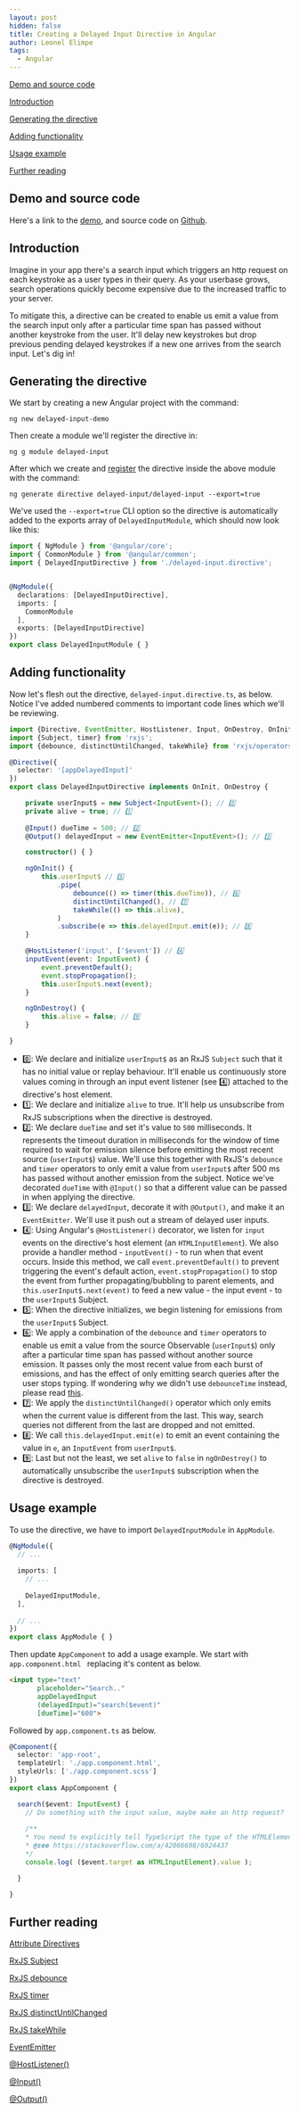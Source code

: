 ```yaml
---
layout: post
hidden: false
title: Creating a Delayed Input Directive in Angular
author: Leonel Elimpe
tags:
  - Angular
---
```

[Demo and source code](#demo)

[Introduction](#introduction)

[Generating the directive](#generating-the-directive)

[Adding functionality](#adding-functionality)

[Usage example](#usage-example)

[Further reading](#further-reading)



## <a name="demo"></a>Demo and source code

Here's a link to the [demo](https://leonelngande.github.io/ng-delayed-input-demo/), and source code on [Github](https://github.com/leonelngande/ng-delayed-input-demo).



## <a name="introduction"></a>Introduction
Imagine in your app there's a search input which triggers an http request on each keystroke as a user types in their query. As your userbase grows, search operations quickly become expensive due to the increased traffic to your server. 

To mitigate this, a directive can be created to enable us emit a value from the search input only after a particular time span has passed without another keystroke from the user. It'll delay new keystrokes but drop previous pending delayed keystrokes if a new one arrives from the search input. Let's dig in!



## <a name="generating-the-directive"></a>Generating the directive

We start by creating a new Angular project with the command:

`ng new delayed-input-demo`

Then create a module we'll register the directive in:

`ng g module delayed-input`

After which we create and [register](https://stackoverflow.com/a/40649834) the directive inside the above module with the command:

`ng generate directive delayed-input/delayed-input --export=true`

We've used the `--export=true` CLI option so the directive is automatically added to the exports array of `DelayedInputModule`, which should now look like this:

```typescript
import { NgModule } from '@angular/core';
import { CommonModule } from '@angular/common';
import { DelayedInputDirective } from './delayed-input.directive';


@NgModule({
  declarations: [DelayedInputDirective],
  imports: [
    CommonModule
  ],
  exports: [DelayedInputDirective]
})
export class DelayedInputModule { }

```



## <a name="adding-functionality"></a>Adding functionality

Now let's flesh out the directive, `delayed-input.directive.ts`, as below. Notice I've added numbered comments to important code lines which we'll be reviewing.

```typescript
import {Directive, EventEmitter, HostListener, Input, OnDestroy, OnInit, Output} from '@angular/core';
import {Subject, timer} from 'rxjs';
import {debounce, distinctUntilChanged, takeWhile} from 'rxjs/operators';

@Directive({
  selector: '[appDelayedInput]'
})
export class DelayedInputDirective implements OnInit, OnDestroy {

    private userInput$ = new Subject<InputEvent>(); // 0️⃣
    private alive = true; // 1️⃣
    
    @Input() dueTime = 500; // 2️⃣
    @Output() delayedInput = new EventEmitter<InputEvent>(); // 3️⃣

    constructor() { }

    ngOnInit() {
        this.userInput$ // 5️⃣
            .pipe(
                debounce(() => timer(this.dueTime)), // 6️⃣
                distinctUntilChanged(), // 7️⃣
                takeWhile(() => this.alive),
            )
            .subscribe(e => this.delayedInput.emit(e)); // 8️⃣
    }

    @HostListener('input', ['$event']) // 4️⃣
    inputEvent(event: InputEvent) {
        event.preventDefault();
        event.stopPropagation();
        this.userInput$.next(event);
    }

    ngOnDestroy() {
        this.alive = false; // 9️⃣
    }

}
```

* 0️⃣: We declare and initialize `userInput$` as an RxJS `Subject` such that it has no initial value or replay behaviour. It'll enable us continuously store values coming in through an input event listener (see 4️⃣) attached to the directive's host element.
* 1️⃣: We declare and initialize `alive` to true. It'll help us unsubscribe from RxJS subscriptions when the directive is destroyed.
* 2️⃣: We declare `dueTime` and set it's value to `500` milliseconds. It represents the timeout duration in milliseconds for the window of time required to wait for emission silence before emitting the most recent source (`userInput$`) value. We'll use this together with RxJS's `debounce`  and `timer` operators to only emit a value from `userInput$` after 500 ms has passed without another emission from the subject. Notice we've decorated `dueTime` with `@Input()` so that a different value can be passed in when applying the directive.
* 3️⃣: We declare `delayedInput`, decorate it with `@Output()`, and make it an `EventEmitter`. We'll use it push out a stream of delayed user inputs.
* 4️⃣: Using Angular's `@HostListener()` decorator, we listen for `input` events on the directive's host element (an `HTMLInputElement`). We also provide a handler method - `inputEvent()` - to run when that event occurs. Inside this method, we call `event.preventDefault()` to prevent triggering the event's default action, `event.stopPropagation()` to stop the event from further propagating/bubbling to parent elements, and `this.userInput$.next(event)` to feed a new value - the input event - to the `userInput$` Subject.
* 5️⃣: When the directive initializes, we begin listening for emissions from the `userInput$` Subject.
* 6️⃣: We apply a combination of the `debounce` and `timer` operators to enable us emit a value from the source Observable (`userInput$`) only after a particular time span has passed without another source emission. It passes only the most  recent value from each burst of emissions, and has the effect of only emitting search queries after the user stops typing.  If wondering why we didn't use `debounceTime` instead, please read [this](https://stackoverflow.com/a/57306062/6924437).
* 7️⃣: We apply the `distinctUntilChanged()` operator which only emits when the current value is different from the last. This way, search queries not different from the last are dropped and not emitted.
* 8️⃣: We call `this.delayedInput.emit(e)` to emit an event containing the value in `e`, an `InputEvent` from `userInput$`.
* 9️⃣: Last but not the least, we set `alive` to `false` in `ngOnDestroy()` to automatically unsubscribe the `userInput$` subscription when the directive is destroyed.



## <a name="usage-example"></a>Usage example

To use the directive, we have to import `DelayedInputModule` in `AppModule`.

```typescript
@NgModule({
  // ...
  
  imports: [
    // ...
    
    DelayedInputModule,
  ],
  
  // ...
})
export class AppModule { }
```



Then update `AppComponent` to add a usage example. We start with `app.component.html `  replacing it's content as below.

```html
<input type="text"
       placeholder="Search.."
       appDelayedInput
       (delayedInput)="search($event)"
       [dueTime]="600">
```

Followed by `app.component.ts` as below.

```typescript
@Component({
  selector: 'app-root',
  templateUrl: './app.component.html',
  styleUrls: ['./app.component.scss']
})
export class AppComponent {

  search($event: InputEvent) {
	// Do something with the input value, maybe make an http request?
	
    /**
    * You need to explicitly tell TypeScript the type of the HTMLElement which is your target.
    * @see https://stackoverflow.com/a/42066698/6924437
    */
    console.log( ($event.target as HTMLInputElement).value );

  }

}
```

## <a name="further-reading"></a>Further reading

[Attribute Directives](https://angular.io/guide/attribute-directives)

[RxJS Subject](https://www.learnrxjs.io/learn-rxjs/subjects/subject)

[RxJS debounce](https://www.learnrxjs.io/learn-rxjs/operators/filtering/debounce)

[RxJS timer](https://www.learnrxjs.io/learn-rxjs/operators/creation/timer)

[RxJS distinctUntilChanged](https://www.learnrxjs.io/learn-rxjs/operators/filtering/distinctuntilchanged)

[RxJS takeWhile](https://www.learnrxjs.io/learn-rxjs/operators/filtering/takewhile)

[EventEmitter](https://angular.io/api/core/EventEmitter)

[@HostListener()](https://angular.io/api/core/HostListener)

[@Input()](https://angular.io/api/core/Input)

[@Output()](https://angular.io/api/core/Output)